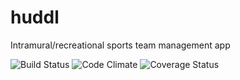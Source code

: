 # huddl
Intramural/recreational sports team management app

![Build Status](https://codeship.com/projects/1256c450-e870-0133-544b-46bb3aa6b241/status?branch=master)
![Code Climate](https://codeclimate.com/github/okanthony/huddl.png)
![Coverage Status](https://coveralls.io/repos/okanthony/huddl/badge.png)
